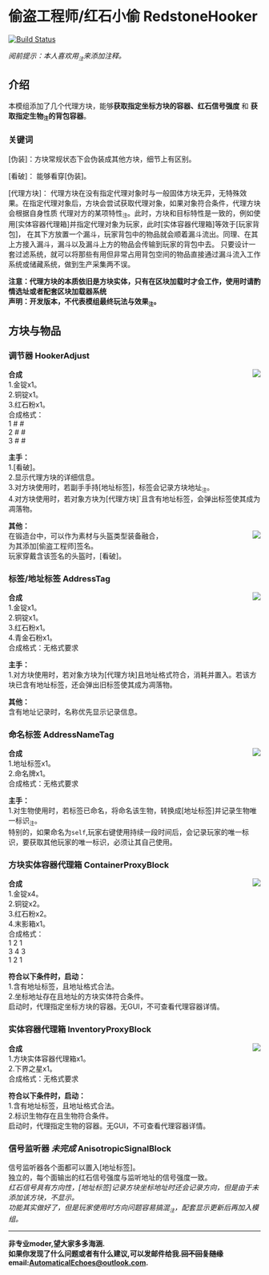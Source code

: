 # 偷盗工程师/红石小偷 RedstoneHooker 
[![Build Status](https://img.shields.io/badge/MinecraftForge-1.19.x-brightgreen)](https://github.com/MinecraftForge/MinecraftForge?branch=1.19.x)

_阅前提示：本人喜欢用<sub title="如果影响你观看就先给你道个歉啦！>-<" >`注`</sub>来添加注释。_
## 介绍

本模组添加了几个代理方块，能够**获取指定坐标方块的容器、红石信号强度** 和 **获取指定生物<sub title="可指定的生物类型有限，有约束条件" >`注`</sub>的背包容器**。  
  
### 关键词
  
[伪装]：方块常规状态下会伪装成其他方块，细节上有区别。   

[看破]： 能够看穿[伪装]。

[代理方块]： 代理方块在没有指定代理对象时与一般固体方块无异，无特殊效果。在指定代理对象后，方块会尝试获取代理对象，如果对象符合条件，代理方块会根据自身性质
代理对方的某项特性<sub title="属性、能力等" >`注`</sub>。此时，方块和目标特性是一致的，例如使用[实体容器代理箱]并指定代理对象为玩家，此时[实体容器代理箱]等效于[玩家背包]，
在其下方放置一个漏斗，玩家背包中的物品就会顺着漏斗流出。同理、在其上方接入漏斗，漏斗以及漏斗上方的物品会传输到玩家的背包中去。
只要设计一套过滤系统，就可以将那些有用但非常占用背包空间的物品直接通过漏斗流入工作系统或储藏系统，做到生产采集两不误。

**注意：代理方块的本质依旧是方块实体，只有在区块加载时才会工作，使用时请酌情选址或者配套区块加载器系统**  
**声明：开发版本，不代表模组最终玩法与效果<sub title="本说明书也是&#10;多提提建议好让我改~~摆了！~~" >`注`</sub>。**  

## 方块与物品
### 调节器 HookerAdjust 
**合成**  <image align="right" src="recipe/adjust.png"/>  
1.金锭x1。  
2.铜锭x1。  
3.红石粉x1。  
合成格式：   
1   #   #  
2   #   #  
3   #   #  

  
**主手：**  
1.[看破]。  
2.显示代理方块的详细信息。  
3.对方块使用时，若副手手持[地址标签]，标签会记录方块地址<sub title="也就是坐标" >`注`</sub>。  
4.对方块使用时，若对象方块为[代理方块]`且含有地址标签，会弹出标签使其成为凋落物。  

**其他：**  
在锻造台中，可以作为素材与头盔类型装备融合，<image align="right" src="recipe/adjust_hemlet.png"/>    
为其添加[偷盗工程师]签名。  
玩家穿戴含该签名的头盔时，[看破]。  

### 标签/地址标签 AddressTag 
**合成**  <image align="right" src="recipe/tag.png"/>  
1.金锭x1。  
2.铜锭x1。  
3.红石粉x1。  
4.青金石粉x1。  
合成格式：无格式要求

  
**主手：**  
1.对方块使用时，若对象方块为[代理方块]且地址格式符合，消耗并置入。若该方块已含有地址标签，还会弹出旧标签使其成为凋落物。 
  
**其他：**  
含有地址记录时，名称优先显示记录信息。  

### 命名标签 AddressNameTag 
**合成**  <image align="right" src="recipe/name_tag.png"/>  
1.地址标签x1。  
2.命名牌x1。  
合成格式：无格式要求
  
**主手：**  
1.对生物使用时，若标签已命名，将命名该生物，转换成[地址标签]并记录生物唯一标识<sub title="生物的UUID" >`注`</sub>。  
特别的，如果命名为`self`,玩家右键使用持续一段时间后，会记录玩家的唯一标识，要获取其他玩家的唯一标识，必须让其自己使用。

### 方块实体容器代理箱 ContainerProxyBlock 
**合成**  <image align="right" src="recipe/container.png"/>  
1.金锭x4。  
2.铜锭x2。  
3.红石粉x2。  
4.末影箱x1。  
合成格式：  
1    2    1  
3    4    3  
1    2    1  
  
**符合以下条件时，启动：**  
1.含有地址标签，且地址格式合法。  
2.坐标地址存在且地址的方块实体符合条件。  
启动时，代理指定坐标方块的容器。无GUI，不可查看代理容器详情。
  
### 实体容器代理箱 InventoryProxyBlock 
**合成**  <image align="right" src="recipe/inventory.png"/>  
1.方块实体容器代理箱x1。  
2.下界之星x1。  
合成格式：无格式要求  

**符合以下条件时，启动：**  
1.含有地址标签，且地址格式合法。  
2.标识生物存在且生物符合条件。  
启动时，代理指定生物的容器。无GUI，不可查看代理容器详情。  
  
### 信号监听器 *未完成* AnisotropicSignalBlock 
信号监听器各个面都可以置入[地址标签]。  
独立的，每个面输出的红石信号强度与监听地址的信号强度一致。  
*红石信号具有方向性，[地址标签]记录方块坐标地址时还会记录方向，但是由于未添加该方块，不显示。  
功能其实做好了，但是玩家使用时方向问题容易搞混<sub title="参照系不同。以自己为参照和以相邻方块为参照，方向是相反的。" >`注`</sub>，配套显示更新后再加入模组。*

--------------------------------------------------------
**非专业moder,望大家多多海涵.  
如果你发现了什么问题或者有什么建议,可以发邮件给我.~~回不回复随缘~~  
email:AutomaticalEchoes@outlook.com.**
